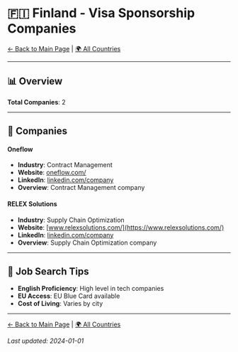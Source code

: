 # 🇫🇮 Finland - Visa Sponsorship Companies

[← Back to Main Page](../../README.md) | [🌍 All Countries](../countries.md)

---

## 📊 Overview

**Total Companies**: 2  




---

## 🏢 Companies

#### **Oneflow**
- **Industry**: Contract Management
- **Website**: [oneflow.com/](https://oneflow.com/)
- **LinkedIn**: [linkedin.com/company](https://www.linkedin.com/company/oneflowcom/jobs/)
- **Overview**: Contract Management company

#### **RELEX Solutions**
- **Industry**: Supply Chain Optimization
- **Website**: [www.relexsolutions.com/](https://www.relexsolutions.com/)
- **LinkedIn**: [linkedin.com/company](https://www.linkedin.com/company/relexsolutions/jobs/)
- **Overview**: Supply Chain Optimization company

---

## 💼 Job Search Tips

- **English Proficiency**: High level in tech companies
- **EU Access**: EU Blue Card available
- **Cost of Living**: Varies by city

---

[← Back to Main Page](../../README.md) | [🌍 All Countries](../countries.md)

*Last updated: 2024-01-01*
